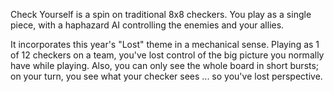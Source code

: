 Check Yourself is a spin on traditional 8x8 checkers. You play as a single piece, with a haphazard AI controlling the enemies and your allies.

It incorporates this year's "Lost" theme in a mechanical sense. Playing as 1 of 12 checkers on a team, you've lost control of the big picture you normally have while playing. Also, you can only see the whole board in short bursts; on your turn, you see what your checker sees ... so you've lost perspective.